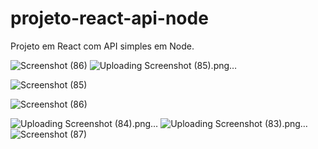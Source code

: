 
# projeto-react-api-node
Projeto em React com API simples em Node.








![Screenshot (86)](https://github.com/RaphaelMarquesMartorella/Biblioteca-Central/assets/118463534/9bb27559-88a7-45a3-bef5-0aa4157331b5)
![Uploading Screenshot (85).png…]()











![Screenshot (85)](https://github.com/RaphaelMarquesMartorella/Biblioteca-Central/assets/118463534/f59b6943-8dce-499c-a3a3-6cfcb2a9948b)














![Screenshot (86)](https://github.com/RaphaelMarquesMartorella/Biblioteca-Central/assets/118463534/de926b25-bdf9-4d45-863d-698bcdca25db)













![Uploading Screenshot (84).png…]()
![Uploading Screenshot (83).png…]()
![Screenshot (87)](https://github.com/RaphaelMarquesMartorella/Biblioteca-Central/assets/118463534/f1ebba71-ec6f-4865-86fe-d09a4529d9dc)




